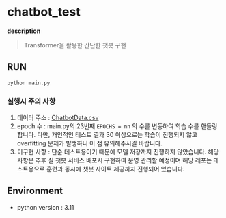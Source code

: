 # chatbot_test
**description**  
> Transformer을 활용한 간단한 챗봇 구현  
  
## RUN
```python main.py```  

### 실행시 주의 사항
1. 데이터 주소 : [ChatbotData.csv](https://drive.google.com/file/d/1muGP2mPof8hXEdcBECl0Qh6PWmf6m1bb/view?usp=sharing)
2. epoch 수 : main.py의 23번째 ```EPOCHS = nn``` 의 수를 변동하여 학습 수를 핸들링 합니다. 다만, 개인적인 테스트 결과 30 이상으로는 학습이 진행되지 않고 overfitting 문제가 발생하니 이 점 유의해주시길 바랍니다.
3. 미구현 사항 : 단순 테스트용이기 때문에 모델 저장까지 진행하지 않았습니다. 해당 사항은 추후 실 챗봇 서비스 배포시 구현하여 운영 관리할 예정이며 해당 레포는 테스트용으로 훈련과 동시에 챗봇 사이트 제공까지 진행되어 있습니다.

## Environment  
+ python version : 3.11  